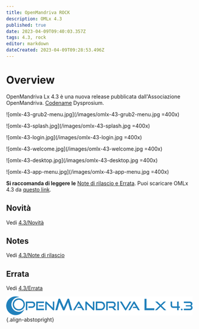 ```yaml
---
title: OpenMandriva ROCK
description: OMLx 4.3
published: true
date: 2023-04-09T09:40:03.357Z
tags: 4.3, rock
editor: markdown
dateCreated: 2023-04-09T09:28:53.496Z
---
```


# Overview
OpenMandriva Lx 4.3 è una nuova release pubblicata dall'Associazione OpenMandriva. [Codename](/en/policies/codename) Dysprosium.
<br>

![omlx-43-grub2-menu.jpg](/images/omlx-43-grub2-menu.jpg =400x)

![omlx-43-splash.jpg](/images/omlx-43-splash.jpg =400x)

![omlx-43-login.jpg](/images/omlx-43-login.jpg =400x)

![omlx-43-welcome.jpg](/images/omlx-43-welcome.jpg =400x)

![omlx-43-desktop.jpg](/images/omlx-43-desktop.jpg =400x)

![omlx-43-app-menu.jpg](/images/omlx-43-app-menu.jpg =400x)

**Si raccomanda di leggere le** [Note di rilascio e Errata](/en/distribution/releases/current).
Puoi scaricare OMLx 4.3 da [questo link](https://sourceforge.net/projects/openmandriva/files/release/4.3/).

## Novità
Vedi [4.3/Novità](/en/distribution/releases/omlx43/new)

## Notes
Vedi [4.3/Note di rilascio](/en/distribution/releases/omlx43/notes)

## Errata
Vedi [4.3/Errata](/en/distribution/releases/omlx43/errata)

![header-tr-omlx43.svg](/assets/header-tr-omlx43.svg){.align-abstopright}